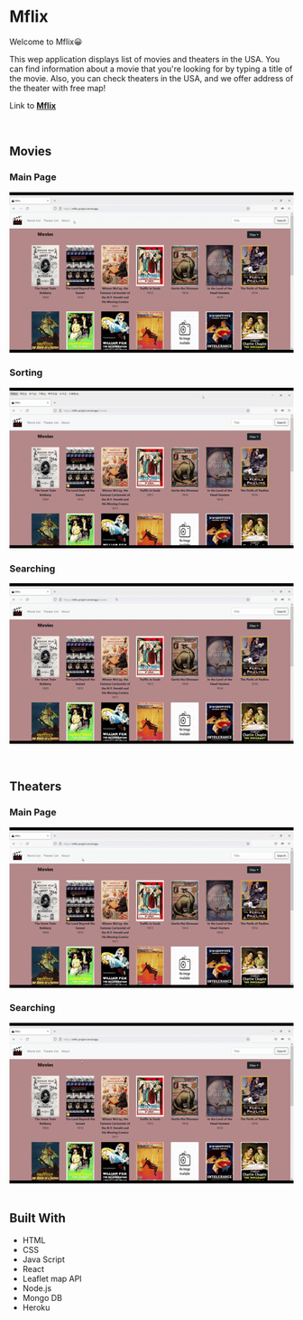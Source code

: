 # Mflix

Welcome to Mflix:grinning:

This wep application displays list of movies and theaters in the USA. You can find information about a movie that you're looking for by typing a title of the movie. Also, you can check theaters in the USA, and we offer address of the theater with free map!

Link to [**Mflix**](https://mflix-project.vercel.app/)

&nbsp;

## Movies

### Main Page

![Main Page](./demo/moviePage.gif)

### Sorting

![Soring](./demo/sorting.gif)

### Searching

![Searching](./demo/searching.gif)

&nbsp;

## Theaters

### Main Page

![Main Page](./demo/theaterPage.gif)

### Searching

![Searching](./demo/searchingTheater.gif)
&nbsp;

## Built With

- HTML
- CSS
- Java Script
- React
- Leaflet map API
- Node.js
- Mongo DB
- Heroku
